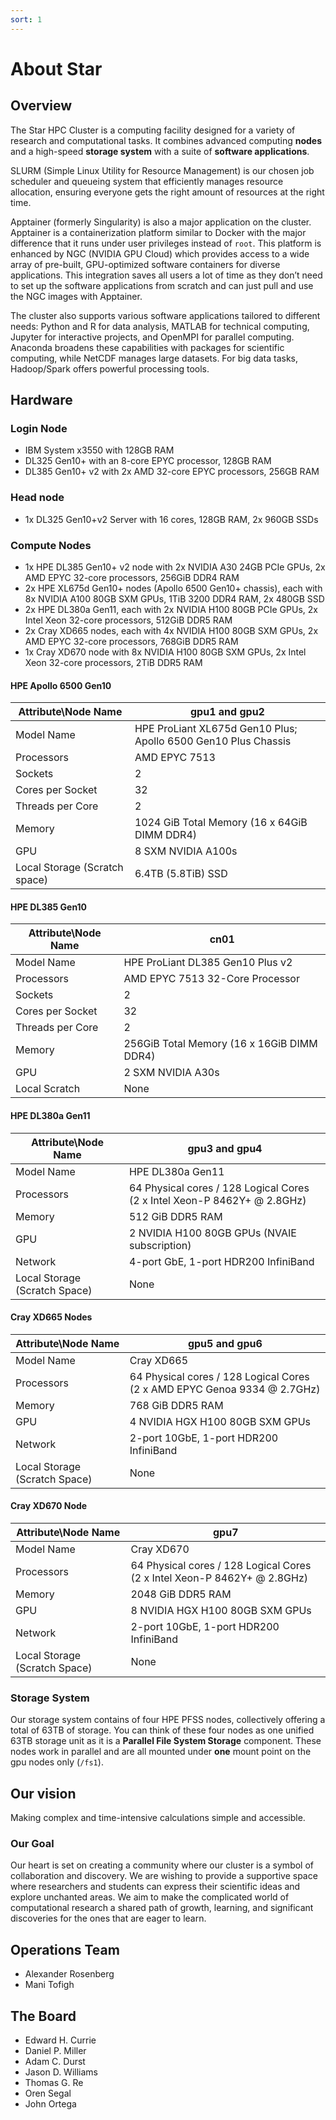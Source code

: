 ```yaml
---
sort: 1
---
```


# About Star

## Overview

The Star HPC Cluster is a computing facility designed for a variety of research and computational tasks. It combines advanced computing **nodes** and a high-speed **storage system** with a suite of **software applications**.

SLURM (Simple Linux Utility for Resource Management) is our chosen job scheduler and queueing system that efficiently manages resource allocation, ensuring everyone gets the right amount of resources at the right time.

Apptainer (formerly Singularity) is also a major application on the cluster. Apptainer is a containerization platform similar to Docker with the major difference that it runs under user privileges instead of `root`. This platform is enhanced by NGC (NVIDIA GPU Cloud) which provides access to a wide array of pre-built, GPU-optimized software containers for diverse applications. This integration saves all users a lot of time as they don’t need to set up the software applications from scratch and can just pull and use the NGC images with Apptainer.

The cluster also supports various software applications tailored to different needs: Python and R for data analysis, MATLAB for technical computing, Jupyter for interactive projects, and OpenMPI for parallel computing. Anaconda broadens these capabilities with packages for scientific computing, while NetCDF manages large datasets. For big data tasks, Hadoop/Spark offers powerful processing tools.

## Hardware

### Login Node

- IBM System x3550 with 128GB RAM
- DL325 Gen10+ with an 8-core EPYC processor, 128GB RAM
- DL385 Gen10+ v2 with 2x AMD 32-core EPYC processors, 256GB RAM

### Head node

- 1x DL325 Gen10+v2 Server with 16 cores, 128GB RAM, 2x 960GB SSDs

### Compute Nodes

- 1x HPE DL385 Gen10+ v2 node with 2x NVIDIA A30 24GB PCIe GPUs, 2x AMD EPYC 32-core processors, 256GiB DDR4 RAM
- 2x HPE XL675d Gen10+ nodes (Apollo 6500 Gen10+ chassis), each with 8x NVIDIA A100 80GB SXM GPUs, 1TiB 3200 DDR4 RAM, 2x 480GB SSD
- 2x HPE DL380a Gen11, each with 2x NVIDIA H100 80GB PCIe GPUs, 2x Intel Xeon 32-core processors, 512GiB DDR5 RAM
- 2x Cray XD665 nodes, each with 4x NVIDIA H100 80GB SXM GPUs, 2x AMD EPYC 32-core processors, 768GiB DDR5 RAM
- 1x Cray XD670 node with 8x NVIDIA H100 80GB SXM GPUs, 2x Intel Xeon 32-core processors, 2TiB DDR5 RAM

#### HPE Apollo 6500 Gen10

| Attribute\Node Name           | gpu1 and gpu2                                                           |
| ----------------------------- | -------------------------------------------------------------- |
| Model Name                    | HPE ProLiant XL675d Gen10 Plus; Apollo 6500 Gen10 Plus Chassis |
| Processors                 | AMD EPYC 7513                                               |
| Sockets                       | 2                                                              |
| Cores per Socket              | 32                                                             |
| Threads per Core              | 2                                                              |
| Memory                        | 1024 GiB Total Memory (16 x 64GiB DIMM DDR4)                   |
| GPU                           | 8 SXM NVIDIA A100s                                             |
| Local Storage (Scratch space) | 6.4TB (5.8TiB) SSD                                                          |

#### HPE DL385 Gen10

| Attribute\Node Name           | cn01                                       |
| ----------------------------- | ------------------------------------------ |
| Model Name                    | HPE ProLiant DL385 Gen10 Plus v2           |
| Processors                  | AMD EPYC 7513 32-Core Processor            |
| Sockets                       | 2                                          |
| Cores per Socket              | 32                                         |
| Threads per Core              | 2                                          |
| Memory                        | 256GiB Total Memory (16 x 16GiB DIMM DDR4) |
| GPU                           | 2 SXM NVIDIA A30s                          |
| Local Scratch | None                                       |

#### HPE DL380a Gen11

| Attribute\Node Name           | gpu3 and gpu4                             |
| ----------------------------- | -------------------------------------------- |
| Model Name                    | HPE DL380a Gen11                             |
| Processors              | 64 Physical cores / 128 Logical Cores (2 x Intel Xeon-P 8462Y+ @ 2.8GHz)  |
| Memory                        | 512 GiB DDR5 RAM                             |
| GPU                           | 2 NVIDIA H100 80GB GPUs (NVAIE subscription) |
| Network                       | 4-port GbE, 1-port HDR200 InfiniBand         |
| Local Storage (Scratch Space) | None                                    |

#### Cray XD665 Nodes

| Attribute\Node Name           | gpu5 and gpu6                      |
| ----------------------------- | -------------------------------------- |
| Model Name                    | Cray XD665                             |
| Processors  | 64 Physical cores / 128 Logical Cores (2 x AMD EPYC Genoa 9334 @ 2.7GHz)                  |
| Memory                        | 768 GiB DDR5 RAM                       |
| GPU                           | 4 NVIDIA HGX H100 80GB SXM GPUs        |
| Network                       | 2-port 10GbE, 1-port HDR200 InfiniBand |
| Local Storage (Scratch Space) | None                          |

#### Cray XD670 Node

| Attribute\Node Name           | gpu7                                |
| ----------------------------- | -------------------------------------- |
| Model Name                    | Cray XD670                             |
| Processors  | 64 Physical cores / 128 Logical Cores (2 x Intel Xeon-P 8462Y+ @ 2.8GHz)                  |
| Memory                        | 2048 GiB DDR5 RAM                      |
| GPU                           | 8 NVIDIA HGX H100 80GB SXM GPUs        |
| Network                       | 2-port 10GbE, 1-port HDR200 InfiniBand |
| Local Storage (Scratch Space) | None                                |

### Storage System

Our storage system contains of four HPE PFSS nodes, collectively offering a total of 63TB of storage. You can think of these four nodes as one unified 63TB storage unit as it is a **Parallel File System Storage** component. These nodes work in parallel and are all mounted under **one** mount point on the gpu nodes only (`/fs1`).

## Our vision

Making complex and time-intensive calculations simple and accessible.

### Our Goal

Our heart is set on creating a community where our cluster is a symbol of collaboration and discovery. We are wishing to provide a supportive space where researchers and students can express their scientific ideas and explore unchanted areas. We aim to make the complicated world of computational research a shared path of growth, learning, and significant discoveries for the ones that are eager to learn.

## Operations Team

- Alexander Rosenberg
- Mani Tofigh

## The Board

- Edward H. Currie
- Daniel P. Miller
- Adam C. Durst
- Jason D. Williams
- Thomas G. Re
- Oren Segal
- John Ortega
